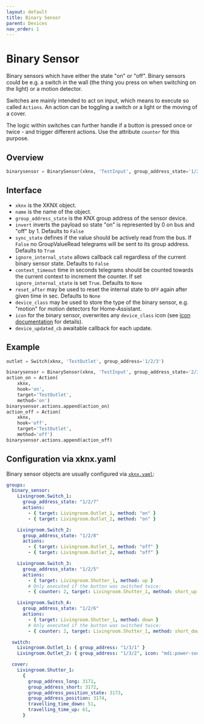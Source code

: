 ```yaml
---
layout: default
title: Binary Sensor
parent: Devices
nav_order: 1
---
```


# Binary Sensor

Binary sensors which have either the state "on" or "off". Binary sensors could be e.g. a switch in the wall (the thing you press on when switching on the light) or a motion detector.

Switches are mainly intended to act on input, which means to execute so called `Actions`. An action can be toggling a switch or a light or the moving of a cover.

The logic within switches can further handle if a button is pressed once or twice - and trigger different actions. Use the attribute `counter` for this purpose.

## [](#header-2)Overview

```python
binarysensor = BinarySensor(xknx, 'TestInput', group_address_state='1/2/3', device_class='motion')
```

## [](#header-2)Interface

- `xknx` is the XKNX object.
- `name` is the name of the object.
- `group_address_state` is the KNX group address of the sensor device.
- `invert` inverts the payload so state "on" is represented by 0 on bus and "off" by 1. Defaults to `False`
- `sync_state` defines if the value should be actively read from the bus. If `False` no GroupValueRead telegrams will be sent to its group address. Defaults to `True`
- `ignore_internal_state` allows callback call regardless of the current binary sensor state. Defaults to `False`
- `context_timeout` time in seconds telegrams should be counted towards the current context to increment the counter. If set `ignore_internal_state` is set `True`. Defaults to `None`
- `reset_after` may be used to reset the internal state to `OFF` again after given time in sec. Defaults to `None`
- `device_class` may be used to store the type of the binary sensor, e.g. "motion" for motion detectors for Home-Assistant.
- `icon` for the binary sensor,  overwrites any `device_class` icon (see [icon documentation](https://www.home-assistant.io/docs/configuration/customizing-devices/#icon) for details).
- `device_updated_cb` awaitable callback for each update.

## [](#header-2)Example

```python
outlet = Switch(xknx, 'TestOutlet', group_address='1/2/3')

binarysensor = BinarySensor(xknx, 'TestInput', group_address_state='2/3/4')
action_on = Action(
    xknx,
    hook='on',
    target='TestOutlet',
    method='on')
binarysensor.actions.append(action_on)
action_off = Action(
    xknx,
    hook='off',
    target='TestOutlet',
    method='off')
binarysensor.actions.append(action_off)
```

## [](#header-2)Configuration via **xknx.yaml**

Binary sensor objects are usually configured via [`xknx.yaml`](/configuration):

```yaml
groups:
  binary_sensor:
    Livingroom.Switch_1:
      group_address_state: "1/2/7"
      actions:
        - { target: Livingroom.Outlet_1, method: "on" }
        - { target: Livingroom.Outlet_2, method: "on" }

    Livingroom.Switch_2:
      group_address_state: "1/2/8"
      actions:
        - { target: Livingroom.Outlet_1, method: "off" }
        - { target: Livingroom.Outlet_2, method: "off" }

    Livingroom.Switch_3:
      group_address_state: "1/2/5"
      actions:
        - { target: Livingroom.Shutter_1, method: up }
        # Only executed if the button was switched twice:
        - { counter: 2, target: Livingroom.Shutter_1, method: short_up }

    Livingroom.Switch_4:
      group_address_state: "1/2/6"
      actions:
        - { target: Livingroom.Shutter_1, method: down }
        # Only executed if the button was switched twice:
        - { counter: 2, target: Livingroom.Shutter_1, method: short_down }

  switch:
    Livingroom.Outlet_1: { group_address: "1/3/1" }
    Livingroom.Outlet_2: { group_address: "1/3/2", icon: "mdi:power-socket-eu" }

  cover:
    Livingroom.Shutter_1:
      {
        group_address_long: 3171,
        group_address_short: 3172,
        group_address_position_state: 3173,
        group_address_position: 3174,
        travelling_time_down: 51,
        travelling_time_up: 61,
      }
```
